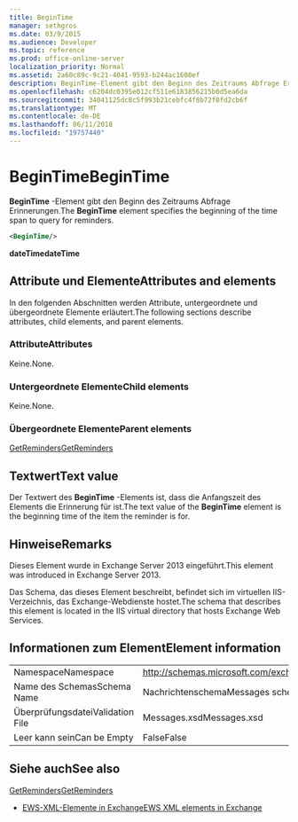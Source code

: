 ```yaml
---
title: BeginTime
manager: sethgros
ms.date: 03/9/2015
ms.audience: Developer
ms.topic: reference
ms.prod: office-online-server
localization_priority: Normal
ms.assetid: 2a60c89c-9c21-4041-9593-b244ac1608ef
description: BeginTime-Element gibt den Beginn des Zeitraums Abfrage Erinnerungen.
ms.openlocfilehash: c6204dc0395e012cf511e6183856215b0d5ea6da
ms.sourcegitcommit: 34041125dc8c5f993b21cebfc4f8b72f0fd2cb6f
ms.translationtype: MT
ms.contentlocale: de-DE
ms.lasthandoff: 06/11/2018
ms.locfileid: "19757440"
---
```

# <a name="begintime"></a><span data-ttu-id="fcfac-103">BeginTime</span><span class="sxs-lookup"><span data-stu-id="fcfac-103">BeginTime</span></span>

<span data-ttu-id="fcfac-104">**BeginTime** -Element gibt den Beginn des Zeitraums Abfrage Erinnerungen.</span><span class="sxs-lookup"><span data-stu-id="fcfac-104">The **BeginTime** element specifies the beginning of the time span to query for reminders.</span></span> 
  
```XML
<BeginTime/>
```

 <span data-ttu-id="fcfac-105">**dateTime**</span><span class="sxs-lookup"><span data-stu-id="fcfac-105">**dateTime**</span></span>
## <a name="attributes-and-elements"></a><span data-ttu-id="fcfac-106">Attribute und Elemente</span><span class="sxs-lookup"><span data-stu-id="fcfac-106">Attributes and elements</span></span>

<span data-ttu-id="fcfac-107">In den folgenden Abschnitten werden Attribute, untergeordnete und übergeordnete Elemente erläutert.</span><span class="sxs-lookup"><span data-stu-id="fcfac-107">The following sections describe attributes, child elements, and parent elements.</span></span>
  
### <a name="attributes"></a><span data-ttu-id="fcfac-108">Attribute</span><span class="sxs-lookup"><span data-stu-id="fcfac-108">Attributes</span></span>

<span data-ttu-id="fcfac-109">Keine.</span><span class="sxs-lookup"><span data-stu-id="fcfac-109">None.</span></span>
  
### <a name="child-elements"></a><span data-ttu-id="fcfac-110">Untergeordnete Elemente</span><span class="sxs-lookup"><span data-stu-id="fcfac-110">Child elements</span></span>

<span data-ttu-id="fcfac-111">Keine.</span><span class="sxs-lookup"><span data-stu-id="fcfac-111">None.</span></span>
  
### <a name="parent-elements"></a><span data-ttu-id="fcfac-112">Übergeordnete Elemente</span><span class="sxs-lookup"><span data-stu-id="fcfac-112">Parent elements</span></span>

[<span data-ttu-id="fcfac-113">GetReminders</span><span class="sxs-lookup"><span data-stu-id="fcfac-113">GetReminders</span></span>](getreminders.md)
  
## <a name="text-value"></a><span data-ttu-id="fcfac-114">Textwert</span><span class="sxs-lookup"><span data-stu-id="fcfac-114">Text value</span></span>

<span data-ttu-id="fcfac-115">Der Textwert des **BeginTime** -Elements ist, dass die Anfangszeit des Elements die Erinnerung für ist.</span><span class="sxs-lookup"><span data-stu-id="fcfac-115">The text value of the **BeginTime** element is the beginning time of the item the reminder is for.</span></span> 
  
## <a name="remarks"></a><span data-ttu-id="fcfac-116">Hinweise</span><span class="sxs-lookup"><span data-stu-id="fcfac-116">Remarks</span></span>

<span data-ttu-id="fcfac-117">Dieses Element wurde in Exchange Server 2013 eingeführt.</span><span class="sxs-lookup"><span data-stu-id="fcfac-117">This element was introduced in Exchange Server 2013.</span></span>
  
<span data-ttu-id="fcfac-118">Das Schema, das dieses Element beschreibt, befindet sich im virtuellen IIS-Verzeichnis, das Exchange-Webdienste hostet.</span><span class="sxs-lookup"><span data-stu-id="fcfac-118">The schema that describes this element is located in the IIS virtual directory that hosts Exchange Web Services.</span></span>
  
## <a name="element-information"></a><span data-ttu-id="fcfac-119">Informationen zum Element</span><span class="sxs-lookup"><span data-stu-id="fcfac-119">Element information</span></span>

|||
|:-----|:-----|
|<span data-ttu-id="fcfac-120">Namespace</span><span class="sxs-lookup"><span data-stu-id="fcfac-120">Namespace</span></span>  <br/> |http://schemas.microsoft.com/exchange/services/2006/messages  <br/> |
|<span data-ttu-id="fcfac-121">Name des Schemas</span><span class="sxs-lookup"><span data-stu-id="fcfac-121">Schema Name</span></span>  <br/> |<span data-ttu-id="fcfac-122">Nachrichtenschema</span><span class="sxs-lookup"><span data-stu-id="fcfac-122">Messages schema</span></span>  <br/> |
|<span data-ttu-id="fcfac-123">Überprüfungsdatei</span><span class="sxs-lookup"><span data-stu-id="fcfac-123">Validation File</span></span>  <br/> |<span data-ttu-id="fcfac-124">Messages.xsd</span><span class="sxs-lookup"><span data-stu-id="fcfac-124">Messages.xsd</span></span>  <br/> |
|<span data-ttu-id="fcfac-125">Leer kann sein</span><span class="sxs-lookup"><span data-stu-id="fcfac-125">Can be Empty</span></span>  <br/> |<span data-ttu-id="fcfac-126">False</span><span class="sxs-lookup"><span data-stu-id="fcfac-126">False</span></span>  <br/> |
   
## <a name="see-also"></a><span data-ttu-id="fcfac-127">Siehe auch</span><span class="sxs-lookup"><span data-stu-id="fcfac-127">See also</span></span>



[<span data-ttu-id="fcfac-128">GetReminders</span><span class="sxs-lookup"><span data-stu-id="fcfac-128">GetReminders</span></span>](getreminders.md)


- [<span data-ttu-id="fcfac-129">EWS-XML-Elemente in Exchange</span><span class="sxs-lookup"><span data-stu-id="fcfac-129">EWS XML elements in Exchange</span></span>](ews-xml-elements-in-exchange.md)

